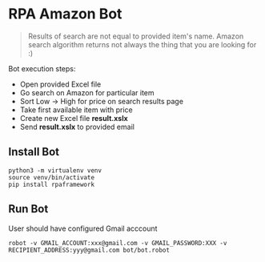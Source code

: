 # RPA Amazon Bot

> Results of search are not equal to provided item's name. Amazon search algorithm returns not always the thing that you are looking for :)

Bot execution steps:
- Open provided Excel file
- Go search on Amazon for particular item
- Sort Low -> High for price on search results page
- Take first available item with price
- Create new Excel file **result.xslx**
- Send **result.xslx** to provided email

## Install Bot

```
python3 -m virtualenv venv
source venv/bin/activate
pip install rpaframework
```

## Run Bot

User should have configured Gmail acccount

`robot -v GMAIL_ACCOUNT:xxx@gmail.com -v GMAIL_PASSWORD:XXX -v RECIPIENT_ADDRESS:yyy@gmail.com bot/bot.robot`
